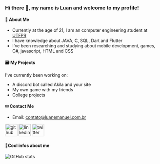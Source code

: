 ### Hi there 👋, my name is Luan and welcome to my profile!

#### 👀 About Me 

- Currently at the age of 21, I am an computer engineering student at <a href="http://www.utfpr.edu.br/" target="_blank">UTFPR</a>
- I have knowledge about JAVA, C, SQL, Dart and Flutter
- I've been researching and studying about mobile development, games, C#, javascript, HTML and CSS

#### 🗃 My Projects 

I've currently been working on:
- A discord bot called Akila and your site
- My own game with my friends 
- College projects

#### ✉ Contact Me 

- Email: <a href=mailto:contato@luanemanuel.com.br>contato@luanemanuel.com.br</a>

[<img src='https://cdn.jsdelivr.net/npm/simple-icons@3.0.1/icons/github.svg' alt='github' height='40'>](https://github.com/luanemanuel)  [<img src='https://cdn.jsdelivr.net/npm/simple-icons@3.0.1/icons/linkedin.svg' alt='linkedin' height='40'>](https://www.linkedin.com/in/luan-emanuel-14ab19215/)  [<img src='https://cdn.jsdelivr.net/npm/simple-icons@3.0.1/icons/twitter.svg' alt='twitter' height='40'>](https://twitter.com/themikedark)

#### 📝Cool infos about me 

![GitHub stats](https://github-readme-stats.vercel.app/api?username=luanemanuel&show_icons=true&count_private=true&show_icons=true&theme=tokyonight&hide=issues,prs)
